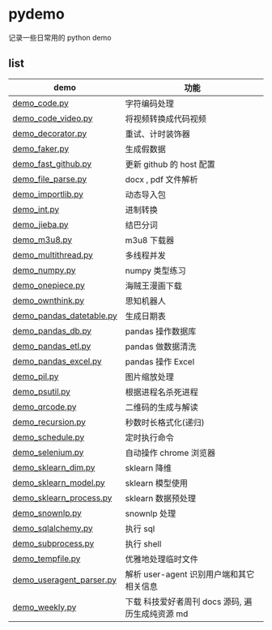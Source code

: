 # pydemo
记录一些日常用的 python demo

## list

| demo | 功能  | 
| ------------ | ------------ |
| [demo_code.py](https://github.com/TurboWay/pydemo/blob/master/demo_code.py)       | 字符编码处理 |
| [demo_code_video.py](https://github.com/TurboWay/pydemo/blob/master/demo_code_video.py)       | 将视频转换成代码视频 |
| [demo_decorator.py](https://github.com/TurboWay/pydemo/blob/master/demo_decorator.py)       | 重试、计时装饰器 |
| [demo_faker.py](https://github.com/TurboWay/pydemo/blob/master/demo_faker.py)       | 生成假数据 |
| [demo_fast_github.py](https://github.com/TurboWay/pydemo/blob/master/demo_fast_github.py)       | 更新 github 的 host 配置 |
| [demo_file_parse.py](https://github.com/TurboWay/pydemo/blob/master/demo_file_parse.py)       | docx , pdf 文件解析 |
| [demo_importlib.py](https://github.com/TurboWay/pydemo/blob/master/demo_importlib.py)       | 动态导入包 |
| [demo_int.py](https://github.com/TurboWay/pydemo/blob/master/demo_int.py)       | 进制转换 |
| [demo_jieba.py](https://github.com/TurboWay/pydemo/blob/master/demo_jieba.py)       | 结巴分词 |
| [demo_m3u8.py](https://github.com/TurboWay/pydemo/blob/master/demo_m3u8.py)       | m3u8 下载器 |
| [demo_multithread.py](https://github.com/TurboWay/pydemo/blob/master/demo_multithread.py)       | 多线程并发 |
| [demo_numpy.py](https://github.com/TurboWay/pydemo/blob/master/demo_numpy.py)       | numpy 类型练习 |
| [demo_onepiece.py](https://github.com/TurboWay/pydemo/blob/master/demo_onepiece.py)       | 海贼王漫画下载 |
| [demo_ownthink.py](https://github.com/TurboWay/pydemo/blob/master/demo_ownthink.py)       | 思知机器人 |
| [demo_pandas_datetable.py](https://github.com/TurboWay/pydemo/blob/master/demo_pandas_datetable.py)       | 生成日期表 |
| [demo_pandas_db.py](https://github.com/TurboWay/pydemo/blob/master/demo_pandas_db.py)       | pandas 操作数据库 |
| [demo_pandas_etl.py](https://github.com/TurboWay/pydemo/blob/master/demo_pandas_etl.py)       | pandas 做数据清洗 |
| [demo_pandas_excel.py](https://github.com/TurboWay/pydemo/blob/master/demo_pandas_excel.py)       | pandas 操作 Excel |
| [demo_pil.py](https://github.com/TurboWay/pydemo/blob/master/demo_pil.py)       | 图片缩放处理 |
| [demo_psutil.py](https://github.com/TurboWay/pydemo/blob/master/demo_psutil.py)       | 根据进程名杀死进程 |
| [demo_qrcode.py](https://github.com/TurboWay/pydemo/blob/master/demo_qrcode.py)       | 二维码的生成与解读 |
| [demo_recursion.py](https://github.com/TurboWay/pydemo/blob/master/demo_recursion.py)       | 秒数时长格式化(递归) |
| [demo_schedule.py](https://github.com/TurboWay/pydemo/blob/master/demo_schedule.py)       | 定时执行命令 |
| [demo_selenium.py](https://github.com/TurboWay/pydemo/blob/master/demo_selenium.py)       | 自动操作 chrome 浏览器 |
| [demo_sklearn_dim.py](https://github.com/TurboWay/pydemo/blob/master/demo_sklearn_dim.py)       | sklearn 降维 |
| [demo_sklearn_model.py](https://github.com/TurboWay/pydemo/blob/master/demo_sklearn_model.py)       | sklearn 模型使用 |
| [demo_sklearn_process.py](https://github.com/TurboWay/pydemo/blob/master/demo_sklearn_process.py)       | sklearn 数据预处理 |
| [demo_snownlp.py](https://github.com/TurboWay/pydemo/blob/master/demo_snownlp.py)       | snownlp 处理 |
| [demo_sqlalchemy.py](https://github.com/TurboWay/pydemo/blob/master/demo_sqlalchemy.py)       | 执行 sql |
| [demo_subprocess.py](https://github.com/TurboWay/pydemo/blob/master/demo_subprocess.py)       | 执行 shell |
| [demo_tempfile.py](https://github.com/TurboWay/pydemo/blob/master/demo_tempfile.py)       | 优雅地处理临时文件 |
| [demo_useragent_parser.py](https://github.com/TurboWay/pydemo/blob/master/demo_useragent_parser.py)       | 解析 user-agent 识别用户端和其它相关信息 |
| [demo_weekly.py](https://github.com/TurboWay/pydemo/blob/master/demo_weekly.py)       | 下载 科技爱好者周刊 docs 源码, 遍历生成纯资源 md |
